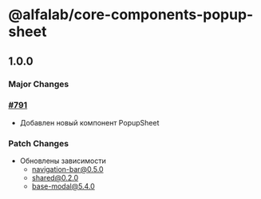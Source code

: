 # @alfalab/core-components-popup-sheet

## 1.0.0

### Major Changes

### [#791](https://github.com/core-ds/core-components/pull/791)

-   Добавлен новый компонент PopupSheet

### Patch Changes

-   Обновлены зависимости
    -   navigation-bar@0.5.0
    -   shared@0.2.0
    -   base-modal@5.4.0
